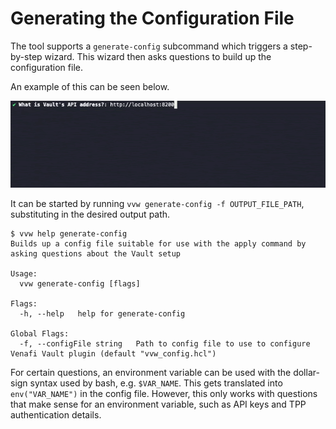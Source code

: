 # Generating the Configuration File

The tool supports a `generate-config` subcommand which triggers a step-by-step wizard.
This wizard then asks questions to build up the configuration file.

An example of this can be seen below.

![screenshot of config generation wizard](img/config-generation.gif)

It can be started by running `vvw generate-config -f OUTPUT_FILE_PATH`, substituting in the desired output path.

```
$ vvw help generate-config
Builds up a config file suitable for use with the apply command by asking questions about the Vault setup

Usage:
  vvw generate-config [flags]

Flags:
  -h, --help   help for generate-config

Global Flags:
  -f, --configFile string   Path to config file to use to configure Venafi Vault plugin (default "vvw_config.hcl")
```

For certain questions, an environment variable can be used with the dollar-sign syntax used by bash, e.g. `$VAR_NAME`.
This gets translated into `env("VAR_NAME")` in the config file.
However, this only works with questions that make sense for an environment variable, such as API keys and TPP authentication details.